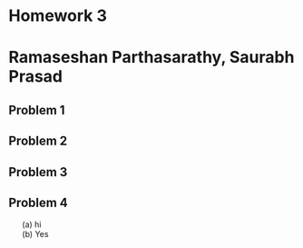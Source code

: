 # Homework 3
# Ramaseshan Parthasarathy, Saurabh Prasad

<style type="text/css">
    ol {list-style-type: none;}
    li:before {content: "(" counter(section, lower-alpha) ") ";}
    li { counter-increment: section;}
    font-family: "Fira Code";
</style>

## Problem 1

## Problem 2

## Problem 3

## Problem 4

1. hi
2. Yes

